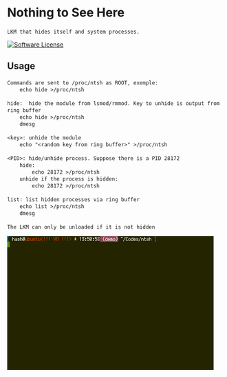 # Nothing to See Here

    LKM that hides itself and system processes.

<p align="left">
    <a href="https://github.com/carloslack/ntsh/blob/master/LICENSE"><img alt="Software License" src="https://img.shields.io/badge/MIT-license-green.svg?style=flat-square"></a>
</p>

## Usage

    Commands are sent to /proc/ntsh as ROOT, exemple:
        echo hide >/proc/ntsh

    hide:  hide the module from lsmod/rmmod. Key to unhide is output from ring buffer
        echo hide >/proc/ntsh
        dmesg

    <key>: unhide the module
        echo "<random key from ring buffer>" >/proc/ntsh

    <PID>: hide/unhide process. Suppose there is a PID 28172
        hide:
            echo 28172 >/proc/ntsh
        unhide if the process is hidden:
            echo 28172 >/proc/ntsh

    list: list hidden processes via ring buffer
        echo list >/proc/ntsh
        dmesg

    The LKM can only be unloaded if it is not hidden


![](demo.gif)
